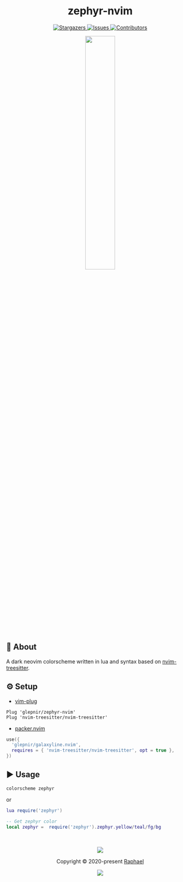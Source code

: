<h1 align="center">
  <img
    src="https://raw.githubusercontent.com/catppuccin/catppuccin/main/assets/misc/transparent.png"
    height="30"
    width="0px"
  />
  zephyr-nvim
  <img
    src="https://raw.githubusercontent.com/catppuccin/catppuccin/main/assets/misc/transparent.png"
    height="30"
    width="0px"
  />
</h1>

<p align="center">
  <a href="https://github.com/glepnir/zephyr-nvim/stargazers">
    <img
      alt="Stargazers"
      src="https://img.shields.io/github/stars/glepnir/zephyr-nvim?style=for-the-badge&logo=starship&color=c678dd&logoColor=d9e0ee&labelColor=282a36"
    />
  </a>
  <a href="https://github.com/glepnir/zephyr-nvim/issues">
    <img
      alt="Issues"
      src="https://img.shields.io/github/issues/glepnir/zephyr-nvim?style=for-the-badge&logo=gitbook&color=f0c062&logoColor=d9e0ee&labelColor=282a36"
    />
  </a>
  <a href="https://github.com/glepnir/zephyr-nvim/contributors">
    <img
      alt="Contributors"
      src="https://img.shields.io/github/contributors/glepnir/zephyr-nvim?style=for-the-badge&logo=opensourceinitiative&color=abcf84&logoColor=d9e0ee&labelColor=282a36"
    />
  </a>
</p>

<p align="center">
  <img src="https://user-images.githubusercontent.com/41671631/172047114-58deb5a9-f67b-400b-bace-2982bf901ff6.png"
  height = "40%"
  widht = "40%"
  />
</p>

&nbsp;

## 💭 About

A dark neovim colorscheme written in lua and syntax based on
[nvim-treesitter](https://github.com/nvim-treesitter/nvim-treesitter).

## ⚙️ Setup

- [vim-plug](https://github.com/junegunn/vim-plug)

```vim
Plug 'glepnir/zephyr-nvim'
Plug 'nvim-treesitter/nvim-treesitter'
```

- [packer.nvim](https://github.com/wbthomason/packer.nvim)

```lua
use({
  'glepnir/galaxyline.nvim',
  requires = { 'nvim-treesitter/nvim-treesitter', opt = true },
})
```

## ▶️ Usage

```vim
colorscheme zephyr
```

or

```lua
lua require('zephyr')
```

```lua
-- Get zephyr color
local zephyr =  require('zephyr').zephyr.yellow/teal/fg/bg
```

&nbsp;

<p align="center">
  <img
    src="https://raw.githubusercontent.com/catppuccin/catppuccin/dev/assets/footers/gray0_ctp_on_line.svg?sanitize=true"
  />
</p>
<p align="center">
  Copyright &copy; 2020-present
  <a href="https://github.com/glepnir" target="_blank">Raphael</a>
</p>
<p align="center">
  <a href="https://github.com/glepnir/zephyr-nvim/blob/master/LICENSE"
    ><img
      src="https://img.shields.io/static/v1.svg?style=for-the-badge&label=License&message=MIT&logoColor=d9e0ee&colorA=282a36&colorB=c678dd"
  /></a>
</p>
